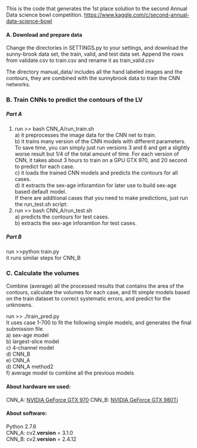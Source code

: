 This is the code that generates the 1st place solution to the second Annual Data science bowl competition. https://www.kaggle.com/c/second-annual-data-science-bowl

#### A. Download and prepare data  
Change the directories in SETTINGS.py to your settings, and download the sunny-brook data set, the train, valid, and test data set. Append the rows from validate.csv to train.csv and rename it as train_valid.csv

The directory manual_data/ includes all the hand labeled images and the contours, they are combined with the sunnybrook data to train the CNN networks.

### B. Train CNNs to predict the contours of the LV   

##### Part A

1. run >> bash CNN_A/run_train.sh  
	a) it preprocesses the image data for the CNN net to train.  
	b) it trains many version of the CNN models with different parameters. To save time, you can simply just run versions 3 and 6 and get a slightly worse result but 1/4 of the total amount of time. For each version of CNN, it takes about 3 hours to train on a GPU GTX 970, and 20 second to predict for each case.  
	c) it loads the trained CNN models and predicts the contours for all cases.  
	d) it extracts the sex-age inforamtion for later use to build sex-age based default model.   
If there are additional cases that you need to make predictions, just run the run_test.sh script:  
2. run >> bash CNN_A/run_test.sh  
	a) predicts the contours for test cases.   
	b) extracts the sex-age inforamtion for test cases.  

##### Part B 

run >>python train.py  
it runs similar steps for CNN_B

### C. Calculate the volumes
Combine (average) all the processed results that contains the area of the contours, calculate the volumes for each case, and fit simple models based on the train dataset to correct systematic errors, and predict for the unknowns.   

run >> ./train_pred.py   
It uses case 1-700 to fit the following simple models, and generates the final submission file.  
	a) sex-age model  
	b) largest-slice model  
	c) 4-channel model   
	d) CNN_B  
	e) CNN_A  
	d) CNN_A method2  
	f) average model to combine all the previous models

#### About hardware we used:  
CNN_A: [NVIDIA GeForce GTX 970](http://maxwell.nvidia.com/gtx-970)
CNN_B: [NVIDIA GeForce GTX 980Ti](http://maxwell.nvidia.com/gtx-980-ti)  

#### About software:  
Python 2.7.6  
CNN_A: cv2.__version__ = 3.1.0   
CNN_B: cv2.__version__ = 2.4.12  
